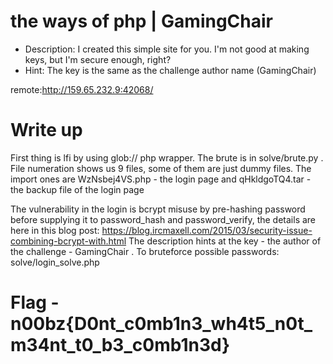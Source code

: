 # the ways of php | GamingChair

- Description: I created this simple site for you. I'm not good at making keys, but I'm secure enough, right?
- Hint: The key is the same as the challenge author name (GamingChair)

remote:http://159.65.232.9:42068/

# Write up

First thing is lfi by using glob:// php wrapper. The brute is in solve/brute.py . File numeration shows us 9 files, some of them are just dummy files. The import ones are WzNsbej4VS.php - the login page and qHkldgoTQ4.tar - the backup file of the login page

The vulnerability in the login is bcrypt misuse by pre-hashing password before supplying it to password_hash and password_verify, the details are here in this blog post: https://blog.ircmaxell.com/2015/03/security-issue-combining-bcrypt-with.html The description hints at the key - the author of the challenge - GamingChair . To bruteforce possible passwords: solve/login_solve.php

# Flag - n00bz{D0nt_c0mb1n3_wh4t5_n0t_m34nt_t0_b3_c0mb1n3d}

